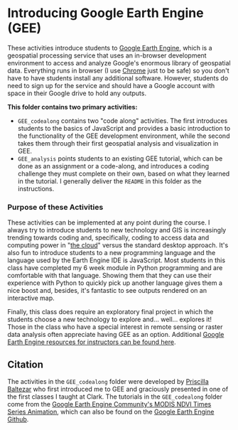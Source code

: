 # Introducing Google Earth Engine (GEE)
These activities introduce students to [Google Earth Engine](https://earthengine.google.com/), which is a geospatial processing service that uses an in-browser development environment to access and analyze Google's enormous library of geospatial data. Everything runs in browser (I use [Chrome](https://www.google.com/chrome/) just to be safe) so you don't have to have students install any additional software. However, students do need to sign up for the service and should have a Google account with space in their Google drive to hold any outputs.

**This folder contains two primary activities:**
- `GEE_codealong` contains two "code along" activities. The first introduces students to the basics of JavaScript and provides a basic introduction to the functionality of the GEE development environment, while the second takes them through their first geospatial analysis and visualization in GEE.
-  `GEE_analysis` points students to an existing GEE tutorial, which can be done as an assignment or a code-along, and introduces a coding challenge they must complete on their own, based on what they learned in the tutorial. I generally deliver the `README` in this folder as the instructions. 

### Purpose of these Activities
These activities can be implemented at any point during the course. I always try to introduce students to new technology and GIS is increasingly trending towards coding and, specifically, coding to access data and computing power in "[the cloud](https://www.zdnet.com/article/stop-saying-the-cloud-is-just-someone-elses-computer-because-its-not/)" versus the standard desktop approach. It's also fun to introduce students to a new programming language and the language used by the Earth Engine IDE is JavaScript. Most students in this class have completed my 6 week module in Python programming and are comfortable with that language. Showing them that they can use their experience with Python to quickly pick up another language gives them a nice boost and, besides, it's fantastic to see outputs rendered on an interactive map.

Finally, this class does require an exploratory final project in which the students choose a new technology to explore and... well... explores it! Those in the class who have a special interest in remote sensing or raster data analysis often appreciate having GEE as an option. Additional [Google Earth Engine resources for instructors can be found here](https://developers.google.com/earth-engine/tutorials/edu#introductory-remote-sensing-code-labs).

## Citation
The activities in the `GEE_codealong` folder were developed by [Priscilla Baltezar](https://www.linkedin.com/in/priscilla-baltezar-80516080/) who first introduced me to GEE and graciously presented in one of the first classes I taught at Clark. The tutorials in the `GEE_codealong` folder come from the [Google Earth Engine Community's MODIS NDVI Times Series Animation](https://developers.google.com/earth-engine/tutorials/community/modis-ndvi-time-series-animation#2_define_clipping_and_region_boundary_geometries), which can also be found on the [Google Earth Engine Github](https://github.com/google/earthengine-community/blob/master/tutorials/modis-ndvi-time-series-animation/index.md).
